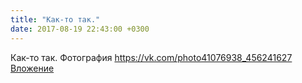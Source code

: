 ```yaml
---
title: "Как-то так."
date: 2017-08-19 22:43:00 +0300
---
```


Как-то так.
Фотография
<a class="vk-attach" href="https://vk.com/photo41076938_456241627">https://vk.com/photo41076938_456241627</a>
<a class="vk-attach" href="https://vk.com/photo41076938_456241627">Вложение</a>
